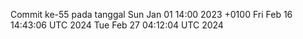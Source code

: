 Commit ke-55 pada tanggal Sun Jan 01 14:00 2023 +0100
Fri Feb 16 14:43:06 UTC 2024
Tue Feb 27 04:12:04 UTC 2024
